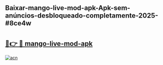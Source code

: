 ## Baixar-mango-live-mod-apk-Apk-sem-anúncios-desbloqueado-completamente-2025-#8ce4w

# <h2><a href="https://ainizakaria.my?title=mango-live-mod-apk&ref=20M">🔗👉 🔴 mango-live-mod-apk</a></h2>

[![acn](https://github.com/user-attachments/assets/0f9c940e-d8b0-45ae-aac7-cd30a18b3e1c)](https://ainizakaria.my?title=mango-live-mod-apk&ref=20M)

